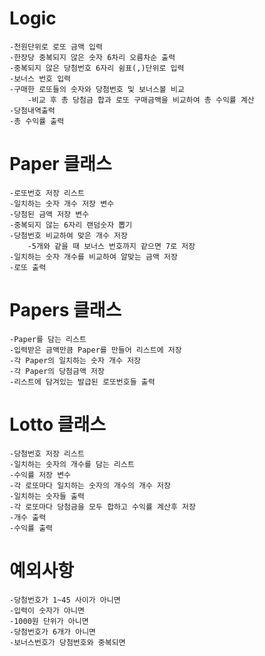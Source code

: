 # Logic
    -천원단위로 로또 금액 입력
    -한장당 중복되지 않은 숫자 6차리 오름차순 출력
    -중복되지 않은 당첨번호 6자리 쉼표(,)단위로 입력
    -보너스 번호 입력
    -구매한 로또들의 숫자와 당첨번호 및 보너스볼 비교
        -비교 후 총 당첨금 합과 로또 구매금액을 비교하여 총 수익률 계산
    -당첨내역출력
    -총 수익률 출력

# Paper 클래스
    -로또번호 저장 리스트
    -일치하는 숫자 개수 저장 변수
    -당첨된 금액 저장 변수
    -중복되지 않는 6자리 랜덤숫자 뽑기
    -당첨번호 비교하여 맞은 개수 저장
        -5개와 같을 때 보너스 번호까지 같으면 7로 저장
    -일치하는 숫자 개수를 비교하여 알맞는 금액 저장
    -로또 출력

# Papers 클래스
    -Paper를 담는 리스트  
    -입력받은 금액만큼 Paper를 만들어 리스트에 저장
    -각 Paper의 일치하는 숫자 개수 저장
    -각 Paper의 당첨금액 저장
    -리스트에 담겨있는 발급된 로또번호들 출력

# Lotto 클래스
    -당첨번호 저장 리스트
    -일치하는 숫자의 개수를 담는 리스트
    -수익률 저장 변수
    -각 로또마다 일치하는 숫자의 개수의 개수 저장
    -일치하는 숫자들 출력
    -각 로또마다 당첨금을 모두 합하고 수익률 계산후 저장
    -개수 출력
    -수익률 출력

# 예외사항
    -당첨번호가 1~45 사이가 아니면
    -입력이 숫자가 아니면
    -1000원 단위가 아니면
    -당첨번호가 6개가 아니면
    -보너스번호가 당첨번호와 중복되면
